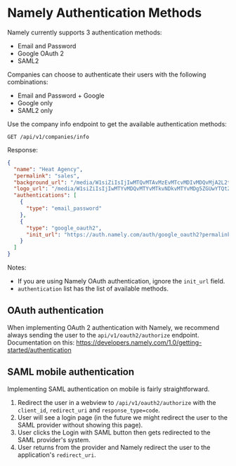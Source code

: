 Namely Authentication Methods
=============================
Namely currently supports 3 authentication methods:

- Email and Password
- Google OAuth 2
- SAML2

Companies can choose to authenticate their users with the following combinations:

- Email and Password + Google
- Google only
- SAML2 only

Use the company info endpoint to get the available authentication methods:

```
GET /api/v1/companies/info
```

Response:

```json
{
  "name": "Heat Agency",
  "permalink": "sales",
  "background_url": "/media/W1siZiIsIjIwMTQvMTAvMzEvMTcvMDIvMDQvMjA2L2trLmpwZyJdXQ/kk.jpg?sha=45aa5e61f12505cf",
  "logo_url": "/media/W1siZiIsIjIwMTYvMDQvMTYvMTkvNDkvMTYvMDg5ZGUwYTQtZDQyZS00MDkwLWFmMTctY2VmMzE1M2Q0NTI1L0hlYXQuanBnIl1d/Heat.jpg?sha=d43134901e803899",
  "authentications": [
    {
      "type": "email_password"
    },
    {
      "type": "google_oauth2",
      "init_url": "https://auth.namely.com/auth/google_oauth2?permalink=sales"
    }
  ]
}
```

Notes:
* If you are using Namely OAuth authentication, ignore the `init_url` field.
* `authentication` list has the list of available methods.



OAuth authentication
--------------------
When implementing OAuth 2 authentication with Namely, we recommend always sending the user to the `api/v1/oauth2/authorize` endpoint. Documentation on this: https://developers.namely.com/1.0/getting-started/authentication


SAML mobile authentication
--------------------------
Implementing SAML authentication on mobile is fairly straightforward. 

1. Redirect the user in a webview to `/api/v1/oauth2/authorize` with the `client_id`, `redirect_uri` and `response_type=code`.
2. User will see a login page (in the future we might redirect the user to the SAML provider without showing this page).
3. User clicks the Login with SAML button then gets redirected to the SAML provider's system.
4. User returns from the provider and Namely redirect the user to the application's `redirect_uri`.


